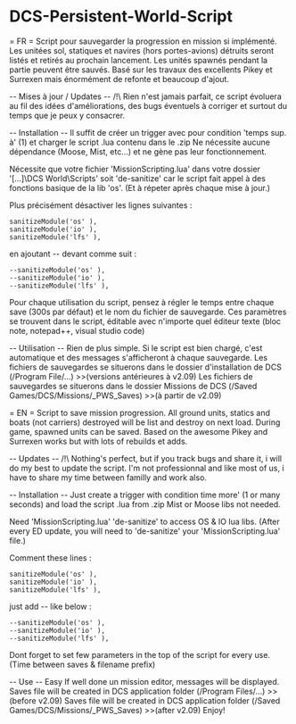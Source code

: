 # DCS-Persistent-World-Script

= FR =
Script pour sauvegarder la progression en mission si implémenté.
Les unitées sol, statiques et navires (hors portes-avions) détruits seront listés et retirés au prochain lancement.
Les unités spawnés pendant la partie peuvent être sauvés.
Basé sur les travaux des excellents Pikey et Surrexen mais énormément de refonte et beaucoup d'ajout.

-- Mises à jour / Updates --
/!\ Rien n'est jamais parfait, ce script évoluera au fil des idées d'améliorations, des bugs éventuels à corriger et surtout du temps que je peux y consacrer.

-- Installation --
Il suffit de créer un trigger avec pour condition 'temps sup. à' (1) et charger le script .lua contenu dans le .zip
Ne nécessite aucune dépendance (Moose, Mist, etc...) et ne gène pas leur fonctionnement.

Nécessite que votre fichier 'MissionScripting.lua' dans votre dossier '[...]\DCS World\Scripts' soit 'de-sanitize' car le script fait appel à des fonctions basique de la lib 'os'.
(Et à répeter après chaque mise à jour.)

Plus précisément désactiver les lignes suivantes :

    sanitizeModule('os' ),
    sanitizeModule('io' ),
    sanitizeModule('lfs' ),

en ajoutant -- devant comme suit :

    --sanitizeModule('os' ),
    --sanitizeModule('io' ),
    --sanitizeModule('lfs' ),

Pour chaque utilisation du script, pensez à régler le temps entre chaque save (300s par défaut) et le nom du fichier de sauvegarde.
Ces paramètres se trouvent dans le script, éditable avec n'importe quel éditeur texte (bloc note, notepad++, visual studio code)

-- Utilisation --
Rien de plus simple.
Si le script est bien chargé, c'est automatique et des messages s'afficheront à chaque sauvegarde.
Les fichiers de sauvegardes se situerons dans le dossier d'installation de DCS (/Program File/...) >>(versions antérieures à v2.09)
Les fichiers de sauvegardes se situerons dans le dossier Missions de DCS (/Saved Games/DCS/Missions/_PWS_Saves) >>(à partir de v2.09)




= EN =
Script to save mission progression.
All ground units, statics and boats (not carriers) destroyed will be list and destroy on next load.
During game, spawned units can be saved.
Based on the awesome Pikey and Surrexen works but with lots of rebuilds et adds.

-- Updates --
/!\ Nothing's perfect, but if you track bugs and share it, i will do my best to update the script. I'm not professionnal and like most of us, i have to share my time between familly and work also.

-- Installation --
Just create a trigger with condition time more' (1 or many seconds) and load the script .lua from .zip
Mist or Moose libs not needed.

Need 'MissionScripting.lua' 'de-sanitize' to access OS & IO lua libs.
(After every ED update, you will need to 'de-sanitize' your 'MissionScripting.lua' file.)

Comment these lines :

    sanitizeModule('os' ),
    sanitizeModule('io' ),
    sanitizeModule('lfs' ),

just add -- like below :

    --sanitizeModule('os' ),
    --sanitizeModule('io' ),
    --sanitizeModule('lfs' ),

Dont forget to set few parameters in the top of the script for every use. (Time between saves & filename prefix)

-- Use --
Easy
If well done un mission editor, messages will be displayed.
Saves file will be created in DCS application folder (/Program Files/...) >>(before v2.09)
Saves file will be created in DCS application folder (/Saved Games/DCS/Missions/_PWS_Saves) >>(after v2.09)
Enjoy!
